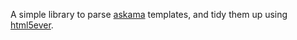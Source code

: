 A simple library to parse [askama](https://djc.github.io/askama/) templates,
and tidy them up using [html5ever](https://doc.servo.org/html5ever/index.html).
